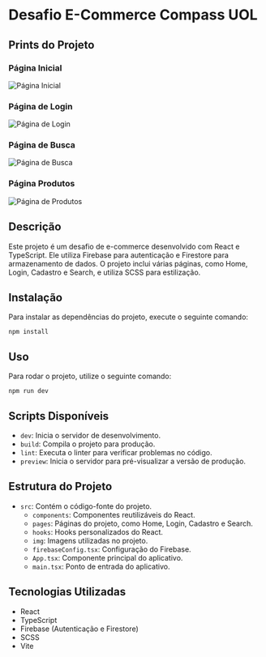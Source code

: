 # Desafio E-Commerce Compass UOL

## Prints do Projeto
### Página Inicial
![Página Inicial](./img/home.png)

### Página de Login
![Página de Login](./img/login.png)

### Página de Busca
![Página de Busca](./img/searchPrint.png)

### Página Produtos
![Página de Produtos](./img/products.png)

## Descrição
Este projeto é um desafio de e-commerce desenvolvido com React e TypeScript. Ele utiliza Firebase para autenticação e Firestore para armazenamento de dados. O projeto inclui várias páginas, como Home, Login, Cadastro e Search, e utiliza SCSS para estilização.

## Instalação
Para instalar as dependências do projeto, execute o seguinte comando:
```
npm install
```

## Uso
Para rodar o projeto, utilize o seguinte comando:
```
npm run dev
```

## Scripts Disponíveis
- `dev`: Inicia o servidor de desenvolvimento.
- `build`: Compila o projeto para produção.
- `lint`: Executa o linter para verificar problemas no código.
- `preview`: Inicia o servidor para pré-visualizar a versão de produção.

## Estrutura do Projeto
- `src`: Contém o código-fonte do projeto.
  - `components`: Componentes reutilizáveis do React.
  - `pages`: Páginas do projeto, como Home, Login, Cadastro e Search.
  - `hooks`: Hooks personalizados do React.
  - `img`: Imagens utilizadas no projeto.
  - `firebaseConfig.tsx`: Configuração do Firebase.
  - `App.tsx`: Componente principal do aplicativo.
  - `main.tsx`: Ponto de entrada do aplicativo.

## Tecnologias Utilizadas
- React
- TypeScript
- Firebase (Autenticação e Firestore)
- SCSS
- Vite
